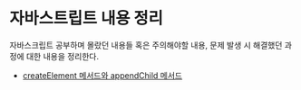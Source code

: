 # 자바스트립트 내용 정리

자바스크립트 공부하며 몰랐던 내용들 혹은 주의해야할 내용, 문제 발생 시 해결했던 과정에 대한 내용을 정리한다.

- [createElement 메서드와 appendChild 메서드](https://github.com/JJungwoo/practice-javascript/blob/main/contents/createElement_appendChild.md)
